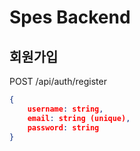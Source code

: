 Spes Backend
===
## 회원가입
POST /api/auth/register  
```JSON
{
    username: string,
    email: string (unique),
    password: string
}
```